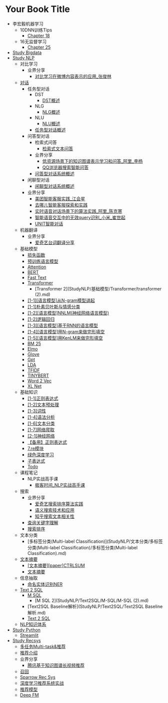 # Your Book Title

- 李宏毅机器学习
  - 10DNN训练Tips
    * [Chapter 18](李宏毅机器学习/10DNN训练Tips/chapter18.md)
  - 16无监督学习
    * [Chapter 25](李宏毅机器学习/16无监督学习/chapter25.md)
- [Study Bigdata](StudyBigdata/README.md)
- [Study NLP](StudyNLP/README.md)
  - 对比学习
    - 业界分享
      * [对比学习在微博内容表示的应用_张俊林](StudyNLP/对比学习/业界分享/对比学习在微博内容表示的应用_张俊林.md)
  - [对话](StudyNLP/对话/readme.md)
    - 任务型对话
      - DST
        * [DST概述](StudyNLP/对话/任务型对话/DST/DST概述.md)
      - NLG
        * [NLG概述](StudyNLP/对话/任务型对话/NLG/NLG概述.md)
      - NLU
        * [NLU概述](StudyNLP/对话/任务型对话/NLU/NLU概述.md)
      * [任务型对话概述](StudyNLP/对话/任务型对话/任务型对话概述.md)
    - 问答型对话
      - 检索式问答
        * [检索式文本问答](StudyNLP/对话/问答型对话/检索式问答/检索式文本问答.md)
      - 业界分享
        * [低资源场景下的知识图谱表示学习和问答_阿里_李杨](StudyNLP/对话/问答型对话/业界分享/低资源场景下的知识图谱表示学习和问答_阿里_李杨.md)
        * [QQ浏览器搜索智能问答](StudyNLP/对话/问答型对话/业界分享/QQ浏览器搜索智能问答.md)
      * [问答型对话系统概述](StudyNLP/对话/问答型对话/问答型对话系统概述.md)
    - 闲聊型对话
      * [闲聊型对话系统概述](StudyNLP/对话/闲聊型对话/闲聊型对话系统概述.md)
    - 业界分享
      * [美团智能客服实践_江会星](StudyNLP/对话/业界分享/美团智能客服实践_江会星.md)
      * [去哪儿智能客服探索和实践](StudyNLP/对话/业界分享/去哪儿智能客服探索和实践.md)
      * [实时语音对话场景下的算法实践_阿里_陈克寒](StudyNLP/对话/业界分享/实时语音对话场景下的算法实践_阿里_陈克寒.md)
      * [智能语音交互中的无效query识别_小米_崔世起](StudyNLP/对话/业界分享/智能语音交互中的无效query识别_小米_崔世起.md)
      * [UNIT智能对话](StudyNLP/对话/业界分享/UNIT智能对话.md)
  - 机器翻译
    - 业界分享
      * [爱奇艺台词翻译分享](StudyNLP/机器翻译/业界分享/爱奇艺台词翻译分享.md)
  - 基础模型
    - [损失函数](StudyNLP/基础模型/损失函数/损失函数.md)
    - [预训练语言模型](StudyNLP/基础模型/预训练语言模型/预训练语言模型.md)
    - [Attention](StudyNLP/基础模型/Attention/Attention.md)
    - [BERT](StudyNLP/基础模型/BERT/BERT.md)
    - [Fast Text](StudyNLP/基础模型/fastText/fastText.md)
    - [Transformer](StudyNLP/基础模型/Transformer/Transformer.md)
      * [Transformer 2](StudyNLP/基础模型/Transformer/transformer (2).md)
    * [[1-1][语言模型]从N-gram模型讲起](StudyNLP/基础模型/[1-1][语言模型]从N-gram模型讲起.md)
    * [[1-1]朴素贝叶斯与情感分类](StudyNLP/基础模型/[1-1]朴素贝叶斯与情感分类.md)
    * [[1-2][语言模型]NNLM(神经网络语言模型)](StudyNLP/基础模型/[1-2][语言模型]NNLM(神经网络语言模型).md)
    * [[1-2]逻辑回归](StudyNLP/基础模型/[1-2]逻辑回归.md)
    * [[1-3][语言模型]基于RNN的语言模型](StudyNLP/基础模型/[1-3][语言模型]基于RNN的语言模型.md)
    * [[1-4][语言模型]用N-gram来做完形填空](StudyNLP/基础模型/[1-4][语言模型]用N-gram来做完形填空.md)
    * [[1-5][语言模型]用KenLM来做完形填空](StudyNLP/基础模型/[1-5][语言模型]用KenLM来做完形填空.md)
    * [BM 25](StudyNLP/基础模型/BM25.md)
    * [Elmo](StudyNLP/基础模型/elmo.md)
    * [Glove](StudyNLP/基础模型/glove.md)
    * [Gpt](StudyNLP/基础模型/gpt.md)
    * [LDA](StudyNLP/基础模型/LDA.md)
    * [TFIDF](StudyNLP/基础模型/TFIDF.md)
    * [TINYBERT](StudyNLP/基础模型/TINYBERT.md)
    * [Word 2 Vec](StudyNLP/基础模型/word2vec.md)
    * [XL Net](StudyNLP/基础模型/XLNet.md)
  - 基础知识
    * [[1-1]正则表达式](StudyNLP/基础知识/[1-1]正则表达式.md)
    * [[1-2]文本预处理](StudyNLP/基础知识/[1-2]文本预处理.md)
    * [[1-3]词性](StudyNLP/基础知识/[1-3]词性.md)
    * [[1-4]语法分析](StudyNLP/基础知识/[1-4]语法分析.md)
    * [[1-6]文本分类](StudyNLP/基础知识/[1-6]文本分类.md)
    * [[1-7]网络爬取](StudyNLP/基础知识/[1-7]网络爬取.md)
    * [[2-1]神经网络](StudyNLP/基础知识/[2-1]神经网络.md)
    * [【备用】正则表达式](StudyNLP/基础知识/【备用】正则表达式.md)
    * [7.re模块](StudyNLP/基础知识/7.re模块.md)
    * [绿色深度学习](StudyNLP/基础知识/绿色深度学习.md)
    * [子表达式](StudyNLP/基础知识/子表达式.md)
    * [Todo](StudyNLP/基础知识/todo.md)
  - 课程笔记
    - NLP实战高手课
      * [极客时间_NLP实战高手课](StudyNLP/课程笔记/NLP实战高手课/极客时间_NLP实战高手课.md)
  - 搜索
    - 业界分享
      * [爱奇艺搜索排序算法实践](StudyNLP/搜索/业界分享/爱奇艺搜索排序算法实践.md)
      * [语义搜索技术和应用](StudyNLP/搜索/业界分享/语义搜索技术和应用.md)
      * [知乎搜索文本相关性](StudyNLP/搜索/业界分享/知乎搜索文本相关性.md)
    * [查询关键字理解](StudyNLP/搜索/查询关键字理解.md)
    * [搜索排序](StudyNLP/搜索/搜索排序.md)
  - 文本分类
    - [多标签分类(Multi-label Classification)](StudyNLP/文本分类/多标签分类(Multi-label Classification)/多标签分类(Multi-label Classification).md)
  - [文本摘要](StudyNLP/文本摘要/文本摘要.md)
    - [[文本摘要][paper]CTRLSUM](StudyNLP/文本摘要/[文本摘要][paper]CTRLSUM/[文本摘要][paper]CTRLSUM.md)
    * [文本摘要](StudyNLP/文本摘要/文本摘要.md)
  - 信息抽取
    - [命名实体识别NER](StudyNLP/信息抽取/命名实体识别NER/命名实体识别NER.md)
  - [Text 2 SQL](StudyNLP/Text2SQL/Text2SQL.md)
    - [M SQL](StudyNLP/Text2SQL/M-SQL/M-SQL.md)
      * [M SQL 2](StudyNLP/Text2SQL/M-SQL/M-SQL (2).md)
    * [Text2SQL Baseline解析](StudyNLP/Text2SQL/Text2SQL Baseline解析.md)
    * [Text 2 SQL](StudyNLP/Text2SQL/Text2SQL.md)
  * [NLP知识体系](StudyNLP/NLP知识体系.md)
- [Study Python](StudyPython/README.md)
  * [Streamlit](StudyPython/Streamlit.md)
- [Study Recsys](StudyRecsys/README.md)
  - [多任务Multi-task&推荐](StudyRecsys/多任务Multi-task&推荐/多任务Multi-task&推荐.md)
  - [推荐介绍](StudyRecsys/推荐介绍/推荐介绍.md)
  - 业界分享
    * [腾讯基于知识图谱长视频推荐](StudyRecsys/业界分享/腾讯基于知识图谱长视频推荐.md)
  - [召回](StudyRecsys/召回/召回.md)
  - [Sparrow Rec Sys](StudyRecsys/SparrowRecSys/README.md)
  * [深度学习推荐系统实战](StudyRecsys/深度学习推荐系统实战.md)
  * [推荐模型](StudyRecsys/推荐模型.md)
  * [Deep FM](StudyRecsys/DeepFM.md)

